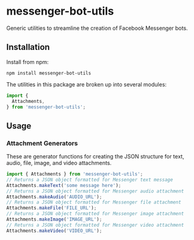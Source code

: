 # messenger-bot-utils
Generic utilities to streamline the creation of Facebook Messenger bots.

## Installation
Install from npm:
```
npm install messenger-bot-utils
```
The utilities in this package are broken up into several modules:
```js
import {
  Attachments,
} from 'messenger-bot-utils';
```

## Usage
### Attachment Generators
These are generator functions for creating the JSON structure for text, audio, file, image, and video attachments.
```js
import { Attachments } from 'messenger-bot-utils';
// Returns a JSON object formatted for Messenger text message
Attachments.makeText('some message here');
// Returns a JSON object formatted for Messenger audio attachment
Attachments.makeAudio('AUDIO_URL');
// Returns a JSON object formatted for Messenger file attachment
Attachments.makeFile('FILE_URL');
// Returns a JSON object formatted for Messenger image attachment
Attachments.makeImage('IMAGE_URL');
// Returns a JSON object formatted for Messenger video attachment
Attachments.makeVideo('VIDEO_URL');
```
